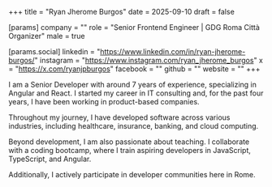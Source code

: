 +++
title = "Ryan Jherome Burgos"
date = 2025-09-10
draft = false

[params]
company = ""
role = "Senior Frontend Engineer | GDG Roma Città Organizer"
male = true

[params.social]
linkedin = "https://www.linkedin.com/in/ryan-jherome-burgos/"
instagram = "https://www.instagram.com/ryan_jherome_burgos"
x = "https://x.com/ryanjpburgos"
facebook = ""
github = ""
website = ""
+++

I am a Senior Developer with around 7 years of experience, specializing in Angular and React. I started my career in IT consulting and, for the past four years, I have been working in product-based companies.

Throughout my journey, I have developed software across various industries, including healthcare, insurance, banking, and cloud computing.

Beyond development, I am also passionate about teaching. I collaborate with a coding bootcamp, where I train aspiring developers in JavaScript, TypeScript, and Angular.

Additionally, I actively participate in developer communities here in Rome.
